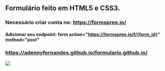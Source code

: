 ## Formulário feito em HTML5 e CSS3.
### Necessário criar conta no: https://formspree.io/
#### Adicionar seu endpoint: form action="https://formspree.io/f/{form_id}" method="post"
### https://adennyfernandes.github.io/formulario.github.io/

![](https://imgur.com/jdEPLBV) 








